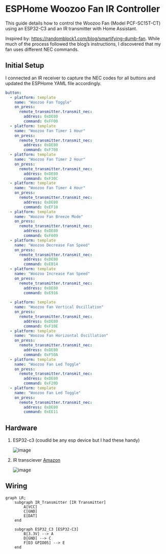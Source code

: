 # ESPHome Woozoo Fan IR Controller
This guide details how to control the Woozoo Fan (Model PCF-SC15T-CT) using an ESP32-C3 and an IR transmitter with Home Assistant.

Inspired by: https://randomblock1.com/blog/smartifying-dumb-fan. While much of the process followed the blog’s instructions, I discovered that my fan uses different NEC commands.

## Initial Setup
I connected an IR receiver to capture the NEC codes for all buttons and updated the ESPHome YAML file accordingly.

```yaml
button:
  - platform: template
    name: "Woozoo Fan Toggle"
    on_press:
      remote_transmitter.transmit_nec:
        address: 0xDE80
        command: 0xFF00
  - platform: template
    name: "Woozoo Fan Timer 1 Hour"
    on_press:
      remote_transmitter.transmit_nec:
        address: 0xDE80
        command: 0xF708
  - platform: template
    name: "Woozoo Fan Timer 2 Hour"
    on_press:
      remote_transmitter.transmit_nec:
        address: 0xDE80
        command: 0xF30C
  - platform: template
    name: "Woozoo Fan Timer 4 Hour"
    on_press:
      remote_transmitter.transmit_nec:
        address: 0xDE80
        command: 0xEF10
  - platform: template
    name: "Woozoo Fan Breeze Mode"
    on_press:
      remote_transmitter.transmit_nec:
        address: 0xDE80
        command: 0xF609
  - platform: template
    name: "Woozoo Decrease Fan Speed"
    on_press:
      remote_transmitter.transmit_nec:
        address: 0xDE80
        command: 0xEB14
  - platform: template
    name: "Woozoo Increase Fan Speed"
    on_press:
      remote_transmitter.transmit_nec:
        address: 0xDE80
        command: 0xE916
  
  - platform: template
    name: "Woozoo Fan Vertical Oscillation"
    on_press:
      remote_transmitter.transmit_nec:
        address: 0xDE80
        command: 0xF10E
  - platform: template
    name: "Woozoo Fan Horizontal Oscillation"
    on_press:
      remote_transmitter.transmit_nec:
        address: 0xDE80
        command: 0xF50A
  - platform: template
    name: "Woozoo Fan Led Toggle"
    on_press:
      remote_transmitter.transmit_nec:
        address: 0xDE80
        command: 0xF20D
  - platform: template
    name: "Woozoo Fan Led Toggle"
    on_press:
      remote_transmitter.transmit_nec:
        address: 0xDE80
        command: 0xEE11
```

## Hardware
1. ESP32-c3 (coudld be any esp device but I had these handy)
   
   ![image](https://github.com/user-attachments/assets/eeba9b4e-bf4a-4495-bede-7feb4fe8e6e6)

2. IR transciever [Amazon](https://www.amazon.com/Digital-Receiver-Transmitter-Electronic-Building/dp/B08X2MFS6S/ref=sr_1_3?crid=NBAN84L0YMCV&dib=eyJ2IjoiMSJ9.7mNRqw4QxbaRUUFacR4SxGKvZNVlztMBJDRO8L9E9ILIc71ee7ZIMg-HJLmxF3vnm_vhY1opII7j0yKutYAwoKFqolvotVV8R3HCE7j4OHVkjP2NX6_qt3f36Qlxebmf6BqNnKKbWApQ3uXGK0QzXfhd4tbZNa1XUpeBDLcZqJqQDFd1y56Qvu3LgnjMMS40vsAciO6T8XjU_hU8DwTSGYTA-YQ8WX-Do765uqisbCM.NObrKUdwbcAsXzgrHvJ1wxpeNUilVVwRpU3_4fDT4Bg&dib_tag=se&keywords=ir%2Btransmitter%2Band%2Breceiver&qid=1729058616&sprefix=ir%2Btrans%2Caps%2C232&sr=8-3&th=1)
   
   ![image](https://github.com/user-attachments/assets/284db501-ae60-43db-b33f-1dff3e498c48)

## Wiring

```mermaid
graph LR;
    subgraph IR_Transmitter [IR Transmitter]
        A[VCC]
        C[GND]
        E[DAT]
    end

    subgraph ESP32_C3 [ESP32-C3]
        B[3.3V] --> A
        D[GND] --> C
        F[D3 GPIO05] --> E
    end
```


